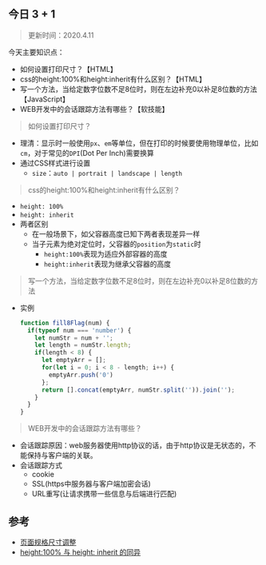 ## 今日 3 + 1
> 更新时间：2020.4.11

今天主要知识点：
* 如何设置打印尺寸？【HTML】
* css的height:100%和height:inherit有什么区别？【HTML】
* 写一个方法，当给定数字位数不足8位时，则在左边补充0以补足8位数的方法【JavaScript】
* WEB开发中的会话跟踪方法有哪些？【软技能】

> 如何设置打印尺寸？
* 理清：显示时一般使用`px`、`em`等单位，但在打印的时候要使用物理单位，比如`cm`，对于常见的`DPI`(Dot Per Inch)需要换算
* 通过CSS样式进行设置
    * `size`：`auto | portrait | landscape | length`

> css的height:100%和height:inherit有什么区别？
* `height: 100%`
* `height: inherit`
* 两者区别
  * 在一般场景下，如父容器高度已知下两者表现差异一样
  * 当子元素为绝对定位时，父容器的`position`为`static`时
    * `height:100%`表现为适应外部容器的高度
    * `height:inherit`表现为继承父容器的高度

> 写一个方法，当给定数字位数不足8位时，则在左边补充0以补足8位数的方法
* 实例
  ```js
  function fill8Flag(num) {
    if(typeof num === 'number') {
      let numStr = num + '';
      let length = numStr.length;
      if(length < 8) {
        let emptyArr = [];
        for(let i = 0; i < 8 - length; i++) {
          emptyArr.push('0')
        };
        return [].concat(emptyArr, numStr.split('')).join('');
      }
    }
  }
  ```
> WEB开发中的会话跟踪方法有哪些？
* 会话跟踪原因：web服务器使用http协议的话，由于http协议是无状态的，不能保持与客户端的关联。
* 会话跟踪方式
  * cookie
  * SSL(https中服务器与客户端加密会话)
  * URL重写(让请求携带一些信息与后端进行匹配) 

## 参考
* [页面规格尺寸调整](http://w3c.3306.biz/css_printing/show-50-205-1.html)
* [height:100% 与 height: inherit 的同异](https://www.zhangxinxu.com/wordpress/2015/02/different-height-100-height-inherit/)
